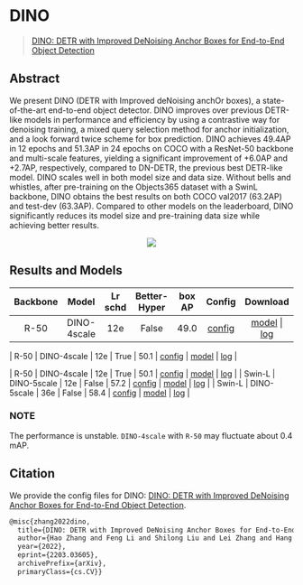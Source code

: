 # DINO

> [DINO: DETR with Improved DeNoising Anchor Boxes for End-to-End Object Detection](https://arxiv.org/abs/2203.03605)

<!-- [ALGORITHM] -->

## Abstract

We present DINO (DETR with Improved deNoising anchOr boxes), a state-of-the-art end-to-end object detector. DINO improves over previous DETR-like models in performance and efficiency by using a contrastive way for denoising training, a mixed query selection method for anchor initialization, and a look forward twice scheme for box prediction. DINO achieves 49.4AP in 12 epochs and 51.3AP in 24 epochs on COCO with a ResNet-50 backbone and multi-scale features, yielding a significant improvement of +6.0AP and +2.7AP, respectively, compared to DN-DETR, the previous best DETR-like model. DINO scales well in both model size and data size. Without bells and whistles, after pre-training on the Objects365 dataset with a SwinL backbone, DINO obtains the best results on both COCO val2017 (63.2AP) and test-dev (63.3AP). Compared to other models on the leaderboard, DINO significantly reduces its model size and pre-training data size while achieving better results.

<div align=center>
<img src="https://user-images.githubusercontent.com/79644233/207820666-099e6a85-59c4-45d6-a687-91b5781d11cd.png"/>
</div>

## Results and Models

| Backbone |    Model    | Lr schd | Better-Hyper | box AP |                        Config                         |                                                                                                                                                                    Download                                                                                                                                                                    |
| :------: | :---------: | :-----: | :----------: | :----: | :---------------------------------------------------: | :--------------------------------------------------------------------------------------------------------------------------------------------------------------------------------------------------------------------------------------------------------------------------------------------------------------------------------------------: |
|   R-50   | DINO-4scale |   12e   |    False     |  49.0  |     [config](./dino-4scale_r50_8xb2-12e_coco.py)      |                   [model](https://download.openmmlab.com/mmdetection/v3.0/dino/dino-4scale_r50_8xb2-12e_coco/dino-4scale_r50_8xb2-12e_coco_20221202_182705-55b2bba2.pth) \| [log](https://download.openmmlab.com/mmdetection/v3.0/dino/dino-4scale_r50_8xb2-12e_coco/dino-4scale_r50_8xb2-12e_coco_20221202_182705.log.json)                   |

|   R-50   | DINO-4scale |   12e   |     True     |  50.1  | [config](./dino-4scale_r50_improved_8xb2-12e_coco.py) | [model](https://download.openmmlab.com/mmdetection/v3.0/dino/dino-4scale_r50_improved_8xb2-12e_coco/dino-4scale_r50_improved_8xb2-12e_coco_20230818_162607-6f47a913.pth) \| [log](https://download.openmmlab.com/mmdetection/v3.0/dino/dino-4scale_r50_improved_8xb2-12e_coco/dino-4scale_r50_improved_8xb2-12e_coco_20230818_162607.log.json) |

|   R-50   | DINO-4scale |   12e   |     True     |  50.1  | [config](./dino-4scale_r50_improved_8xb2-12e_coco.py) | [model](https://download.openmmlab.com/mmdetection/v3.0/dino/dino-4scale_r50_improved_8xb2-12e_coco/dino-4scale_r50_improved_8xb2-12e_coco_20230818_162607-6f47a913.pth) \| [log](https://download.openmmlab.com/mmdetection/v3.0/dino/dino-4scale_r50_improved_8xb2-12e_coco/dino-4scale_r50_improved_8xb2-12e_coco_20230818_162607.log.json) |
|  Swin-L  | DINO-5scale |   12e   |    False     |  57.2  |    [config](./dino-5scale_swin-l_8xb2-12e_coco.py)    |               [model](https://download.openmmlab.com/mmdetection/v3.0/dino/dino-5scale_swin-l_8xb2-12e_coco/dino-5scale_swin-l_8xb2-12e_coco_20230228_072924-a654145f.pth) \| [log](https://download.openmmlab.com/mmdetection/v3.0/dino/dino-5scale_swin-l_8xb2-12e_coco/dino-5scale_swin-l_8xb2-12e_coco_20230228_072924.log)                |
|  Swin-L  | DINO-5scale |   36e   |    False     |  58.4  |    [config](./dino-5scale_swin-l_8xb2-36e_coco.py)    |                                                 [model](https://github.com/RistoranteRist/mmlab-weights/releases/download/dino-swinl/dino-5scale_swin-l_8xb2-36e_coco-5486e051.pth) \| [log](https://github.com/RistoranteRist/mmlab-weights/releases/download/dino-swinl/20230307_032359.log)                                                 |

### NOTE

The performance is unstable. `DINO-4scale` with `R-50` may fluctuate about 0.4 mAP.

## Citation

We provide the config files for DINO: [DINO: DETR with Improved DeNoising Anchor Boxes for End-to-End Object Detection](https://arxiv.org/abs/2203.03605).

```latex
@misc{zhang2022dino,
  title={DINO: DETR with Improved DeNoising Anchor Boxes for End-to-End Object Detection},
  author={Hao Zhang and Feng Li and Shilong Liu and Lei Zhang and Hang Su and Jun Zhu and Lionel M. Ni and Heung-Yeung Shum},
  year={2022},
  eprint={2203.03605},
  archivePrefix={arXiv},
  primaryClass={cs.CV}}
```

